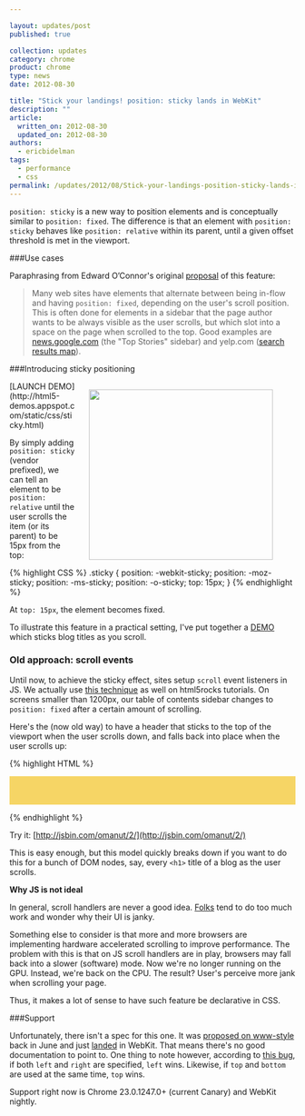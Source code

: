 ```yaml
---

layout: updates/post
published: true

collection: updates
category: chrome
product: chrome
type: news
date: 2012-08-30

title: "Stick your landings! position: sticky lands in WebKit"
description: ""
article:
  written_on: 2012-08-30
  updated_on: 2012-08-30
authors:
  - ericbidelman
tags:
  - performance
  - css
permalink: /updates/2012/08/Stick-your-landings-position-sticky-lands-in-WebKit.html
---
```

`position: sticky` is a new way to position elements and is conceptually similar to `position: fixed`. The difference is that an element with `position: sticky` behaves like `position: relative`  within its parent, until a given offset threshold is met in the viewport.

###Use cases

Paraphrasing from Edward O’Connor's original [proposal](http://lists.w3.org/Archives/Public/www-style/2012Jun/0627.html) of this feature:

> Many web sites have elements that alternate between being in-flow and having `position: fixed`, depending on the user's scroll position. This is
often done for elements in a sidebar that the page author wants to be
always visible as the user scrolls, but which slot into a space on the
page when scrolled to the top. Good examples are [news.google.com](https://news.google.com/) (the "Top Stories" sidebar) and yelp.com ([search results map](http://www.yelp.com/search?find_desc=restaurants&find_loc=San+Francisco%2C+CA&ns=1)).

###Introducing sticky positioning

<figure style="text-align:center;float:right;margin-left: 25px;">
<a href="http://html5-demos.appspot.com/static/css/sticky.html" target="_blank"><img src="{{site.baseurl}}/updates/images/2012-08-30-stick-your-landings-position-sticky-lands-in-webkit/sticky-demo.jpg" style="height:300px;width: 324px;"></a>
</figure>
[LAUNCH DEMO](http://html5-demos.appspot.com/static/css/sticky.html)

By simply adding `position: sticky` (vendor prefixed), we can tell an element to be `position: relative` until the user scrolls the item (or its parent) to be 15px from the top:

{% highlight CSS %}
.sticky {
  position: -webkit-sticky;
  position: -moz-sticky;
  position: -ms-sticky;
  position: -o-sticky;
  top: 15px;
}
{% endhighlight %}

At `top: 15px`, the element becomes fixed.

To illustrate this feature in a practical setting, I've put together a [DEMO](http://html5-demos.appspot.com/static/css/sticky.html) which sticks blog titles as you scroll.

### Old approach: scroll events

Until now, to achieve the sticky effect, sites setup `scroll` event listeners in JS. We actually use [this technique](https://github.com/html5rocks/www.html5rocks.com/blob/a8b383c59a5aceb5ae4588809adc4094ee767349/templates/base.html#L417) as well on html5rocks tutorials. On screens smaller than 1200px, our table of contents sidebar changes to `position: fixed` after a certain amount of scrolling.

Here's the (now old way) to have a header that sticks to the top of the viewport when the user scrolls down, and falls back into place when the user scrolls up:

{% highlight HTML %}
<style>
.sticky {
  position: fixed;
  top: 0;
}
.header {
  width: 100%;
  background: #F6D565;
  padding: 25px 0;
}
</style>

<div class="header"></div>

<script>
var header = document.querySelector('.header');
var origOffsetY = header.offsetTop;

function onScroll(e) {
  window.scrollY >= origOffsetY ? header.classList.add('sticky') :
                                  header.classList.remove('sticky');
}

document.addEventListener('scroll', onScroll);
</script>
{% endhighlight %}

Try it: [http://jsbin.com/omanut/2/](http://jsbin.com/omanut/2/)

This is easy enough, but this model quickly breaks down if you want to do
this for a bunch of DOM nodes, say, every `<h1>` title of a blog as the user scrolls.

**Why JS is not ideal**

In general, scroll handlers are never a good idea. [Folks](http://ejohn.org/blog/learning-from-twitter/) tend to do too much work and wonder why their UI is janky.

Something else to consider is that more and more browsers are implementing hardware accelerated scrolling to improve performance. The problem with this is that on JS scroll handlers are in play, browsers may fall back into a slower (software) mode. Now we're no longer running on the GPU. Instead, we're back on the CPU. The result? User's perceive more jank when scrolling your page.

Thus, it makes a lot of sense to have such feature be declarative in CSS.


###Support

Unfortunately, there isn't a spec for this one. It was [proposed on www-style](http://lists.w3.org/Archives/Public/www-style/2012Jun/0627.html) back in June and just [landed](http://trac.webkit.org/changeset/126774) in WebKit. That means there's no good documentation to point to. One thing to note however, according to [this bug](https://bugs.webkit.org/show_bug.cgi?id=95146), if both `left` and `right` are specified, `left` wins. Likewise, if `top` and `bottom` are used at the same time, `top` wins.

Support right now is Chrome 23.0.1247.0+ (current Canary) and WebKit nightly.
